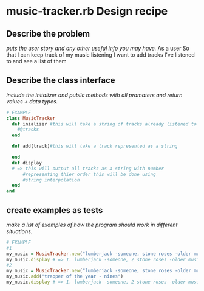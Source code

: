 # music-tracker.rb Design recipe 

## Describe the problem
_puts the user story and any other useful info you may have._
As a user
So that I can keep track of my music listening
I want to add tracks I've listened to and see a list of them

## Describe the class interface

_include the initalizer and public methods with all pramaters and return values + data types._

```ruby
# EXAMPLE
class MusicTracker 
  def inializer #this will take a string of tracks already listened to 
    #@tracks
  end

  def add(track)#this will take a track represented as a string

  end
  def display
  # => this will output all tracks as a string with number 
      #representing thier order this will be done using 
      #string interpolation
  end
end
```

## create examples as tests 
 
_make a list of examples of how the program should work in different situations._

```ruby
# EXAMPLE
#1
my_music = MusicTracker.new("lumberjack -someone, stone roses -older musicans, aint like -mowgs, trapper of the year - nines")
my_music.display # => 1. lumberjack -someone, 2 stone roses -older musicans ... 
#2
my_music = MusicTracker.new("lumberjack -someone, stone roses -older musicans")
my_music.add("trapper of the year - nines")
my_music.display # => 1. lumberjack -someone, 2 stone roses -older musicans ... 
```


